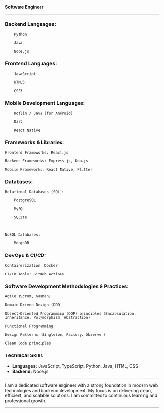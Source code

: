 **Software Engineer**

---

### Backend Languages:

        Python

        Java

        Node.js

### Frontend Languages:

        JavaScript

        HTML5

        CSS3

### Mobile Development Languages:

        Kotlin / Java (for Android)

        Dart

        React Native

### Frameworks & Libraries:

    Frontend Frameworks: React.js

    Backend Frameworks: Express.js, Koa.js

    Mobile Frameworks: React Native, Flutter

### Databases:

    Relational Databases (SQL):

        PostgreSQL

        MySQL

        SQLite



    NoSQL Databases:

        MongoDB


### DevOps & CI/CD:

    Containerization: Docker

    CI/CD Tools: GitHub Actions

### Software Development Methodologies & Practices:

    Agile (Scrum, Kanban)

    Domain-Driven Design (DDD)

    Object-Oriented Programming (OOP) principles (Encapsulation, Inheritance, Polymorphism, Abstraction)

    Functional Programming

    Design Patterns (Singleton, Factory, Observer)

    Clean Code principles

### Technical Skills

- **Languages:** JavaScript, TypeScript, Python, Java, HTML, CSS
- **Backend:** Node.js

---

I am a dedicated software engineer with a strong foundation in modern web technologies and backend development. My focus is on delivering clean, efficient, and scalable solutions. I am committed to continuous learning and professional growth.

---

<!--
For more information, please explore my repositories below.
-->
